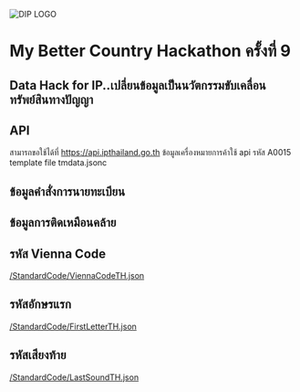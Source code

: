 ![DIP LOGO](https://www.ipthailand.go.th/images/001/DIP-Logo.png)
# My Better Country Hackathon ครั้งที่ 9
## Data Hack for IP..เปลี่ยนข้อมูลเป็นนวัตกรรมขับเคลื่อนทรัพย์สินทางปัญญา

## API 
สามารถขอใช้ได้ที่ https://api.ipthailand.go.th
ข้อมูลเครื่องหมายการค้าใช้ api รหัส A0015
template file tmdata.jsonc

## ข้อมูลคำสั่งการนายทะเบียน


## ข้อมูลการติดเหมือนคล้าย


## รหัส Vienna Code
[/StandardCode/ViennaCodeTH.json](https://github.com/DIP-TH/Hackathon2021/blob/main/StandardCode/ViennaCodeTH.json)

## รหัสอักษรแรก
[/StandardCode/FirstLetterTH.json](https://github.com/DIP-TH/Hackathon2021/blob/main/StandardCode/FirstLetterTH.json)

## รหัสเสียงท้าย
[/StandardCode/LastSoundTH.json](https://github.com/DIP-TH/Hackathon2021/blob/main/StandardCode/LastSoundTH.json)
